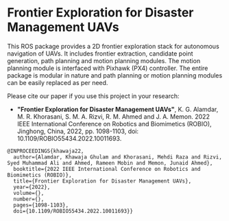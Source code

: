 # Frontier Exploration for Disaster Management UAVs

This ROS package provides a 2D frontier exploration stack for autonomous navigation of UAVs. It includes frontier extraction, candidate point generation, path planning and motion planning modules. The motion planning module is interfaced with Pixhawk (PX4) controller. The entire package is modular in nature and path planning or motion planning modules can be easily replaced as per need.

Please cite our paper if you use this project in your research:
- **"Frontier Exploration for Disaster Management UAVs"**, K. G. Alamdar, M. R. Khorasani, S. M. A. Rizvi, R. M. Ahmed and J. A. Memon.  2022 IEEE International Conference on Robotics and Biomimetics (ROBIO), Jinghong, China, 2022, pp. 1098-1103, doi: 10.1109/ROBIO55434.2022.10011693.

```
@INPROCEEDINGS{khawaja22,
  author={Alamdar, Khawaja Ghulam and Khorasani, Mehdi Raza and Rizvi, Syed Muhammad Ali and Ahmed, Rameen Mobin and Memon, Junaid Ahmed},
  booktitle={2022 IEEE International Conference on Robotics and Biomimetics (ROBIO)}, 
  title={Frontier Exploration for Disaster Management UAVs}, 
  year={2022},
  volume={},
  number={},
  pages={1098-1103},
  doi={10.1109/ROBIO55434.2022.10011693}}

```
